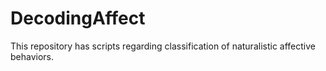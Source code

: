 # DecodingAffect
This repository has scripts regarding classification of naturalistic affective behaviors. 
